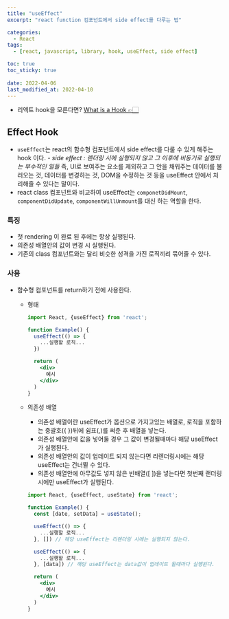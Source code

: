 ```yaml
---
title: "useEffect"
excerpt: "react function 컴포넌트에서 side effect를 다루는 법"

categories:
  - React
tags:
  - [react, javascript, library, hook, useEffect, side effect]

toc: true
toc_sticky: true
 
date: 2022-04-06
last_modified_at: 2022-04-10
---
```


- 리엑트 hook을 모른다면? [What is a Hook 👉🏻](https://ko.reactjs.org/docs/hooks-overview.html#but-what-is-a-hook)

## Effect Hook
- `useEffect`는 react의 함수형 컴포넌트에서 side effect를 다룰 수 있게 해주는 hook 이다.
  *- side effect : 렌더링 시에 실행되지 않고 그 이후에 비동기로 실행되는 부수적인 일들* 
  즉, UI로 보여주는 요소를 제외하고 그 안을 채워주는 데이터를 불러오는 것, 데이터를 변경하는 것, DOM을 수정하는 것 등을 useEffect 안에서 처리해줄 수 있다는 말이다.
- react class 컴포넌트와 비교하여 useEffect는 `componetDidMount`, `componentDidUpdate`, `componentWillUnmount`를 대신 하는 역할을 한다.

### 특징
- 첫 rendering 이 완료 된 후에는 항상 실행된다.
- 의존성 배열안의 값이 변경 시 실행된다.
- 기존의 class 컴포넌트와는 달리 비슷한 성격을 가진 로직끼리 묶어줄 수 있다.

### 사용
- 함수형 컴포넌트를 return하기 전에 사용한다.

  - 형태
    ```jsx
    import React, {useEffect} from 'react';

    function Example() {
      useEffect(() => {
        ...실행할 로직...
      })

      return (
        <div>
          예시
        </div>
      )
    }
    ```

  - 의존성 배열
    - 의존성 배열이란 useEffect가 옵션으로 가지고있는 배열로, 로직을 포함하는 중괄호({ })뒤에 쉼표(,)를 써준 후 배열을 넣는다.
    - 의존성 배열안에 값을 넣어둘 경우 그 값이 변경될때마다 해당 useEffect가 실행된다.
    - 의존성 배열안의 값이 업데이트 되지 않는다면 리렌더링시에는 해당 useEffect는 건너뛸 수 있다.
    - 의존성 배열안에 아무값도 넣지 않은 빈배열([ ])을 넣는다면 첫번째 랜더링시에만 useEffect가 실행된다.
    
    ```jsx
    import React, {useEffect, useState} from 'react';

    function Example() {
      const [date, setData] = useState();

      useEffect(() => {
        ...실행할 로직...
      }, []) // 해당 useEffect는 리렌더링 시에는 실행되지 않는다.

      useEffect(() => {
        ...실행할 로직...
      }, [data]) // 해당 useEffect는 data값이 업데이트 될때마다 실행된다.

      return (
        <div>
          예시
        </div>
      )
    }
    ```